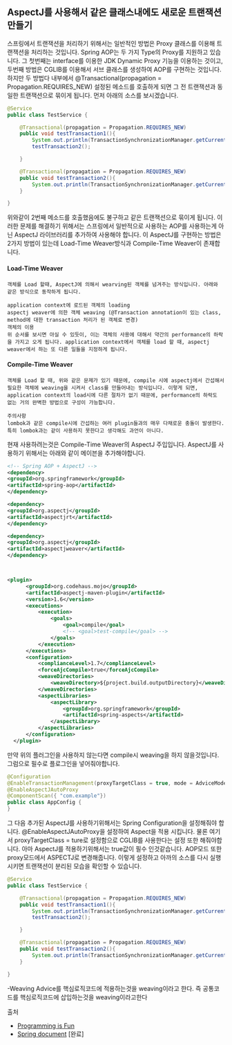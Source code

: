 ## AspectJ를 사용해서 같은 클래스내에도 새로운 트랜잭션 만들기
스프링에서 트랜잭션을 처리하기 위해서는 일반적인 방법은 Proxy 클래스를 이용해 트랜잭션을 처리하는 것입니다. Spring AOP는 두 가지 Type의 Proxy를 지원하고 있습니다. 그 첫번째는 interface를 이용한 JDK Dynamic Proxy 기능을 이용하는 것이고, 두번째 방법은 CGLIB를 이용해서 서브 클래스를 생성하여 AOP를 구현하는 것입니다. 하지만 두 방법다 내부에서 @Transactional(propagation = Propagation.REQUIRES_NEW) 설정된 메소드를 호출하게 되면 그 전 트랜잭션과 동일한 트랜잭션으로 묶이게 됩니다. 먼저 아래의 소스를 보시겠습니다.

```java
@Service
public class TestService {

	@Transactional(propagation = Propagation.REQUIRES_NEW)
	public void testTransaction1(){
		System.out.println(TransactionSynchronizationManager.getCurrentTransactionName()); //com.example.demo.TestService.testTransaction1
		testTransaction2();

	}

	@Transactional(propagation = Propagation.REQUIRES_NEW)
	public void testTransaction2(){
		System.out.println(TransactionSynchronizationManager.getCurrentTransactionName()); //com.example.demo.TestService.testTransaction1
	}

}
```

위와같이 2번째 메소드를 호출했음에도 불구하고 같은 트랜잭션으로 묶이게 됩니다. 이러한 문제를 해결하기 위해서는 스프링에서 일반적으로 사용하는 AOP를 사용하는게 아닌 AspectJ 라이브러리를 추가하여 사용해야 합니다. 이 AspectJ를 구현하는  방법은 2가지 방법이 있는데 Load-Time Weaver방식과 Compile-Time Weaver이 존재합니다.

#### Load-Time Weaver

```
객체를 Load 할때, AspectJ에 의해서 wearving된 객체를 넘겨주는 방식입니다. 아래와 같은 방식으로 동작하게 됩니다.

application context에 로드된 객체의 loading
aspectj weaver에 의한 객체 weaving (@Transaction annotation이 있는 class, method에 대한 transaction 처리가 된 객체로 변경)
객체의 이용
위 순서를 보시면 아실 수 있듯이, 이는 객체의 사용에 대해서 약간의 performance의 하락을 가지고 오게 됩니다. application context에서 객체를 load 할 때, aspectj weaver에서 하는 또 다른 일들을 지정하게 됩니다.
```

#### Compile-Time Weaver

```
객체를 Load 할 때, 위와 같은 문제가 있기 때문에, compile 시에 aspectj에서 간섭해서 필요한 객체에 weaving을 시켜서 class를 만들어내는 방식입니다. 이렇게 되면, application context의 load시에 다른 절차가 없기 때문에, performance의 하락도 없는 거의 완벽한 방법으로 구성이 가능합니다.

주의사항
lombok과 같은 compile시에 간섭하는 여러 plugin들과의 매우 다채로운 충돌이 발생한다. 특히 lombok과는 같이 사용하지 못한다고 생각해도 과언이 아니다.
```

현재 사용하려는것은 Compile-Time Weaver의 AspectJ 주입입니다. AspectJ를 사용하기 위해서는 아래와 같이 메이븐을 추가해야합니다.

```xml
<!-- Spring AOP + AspectJ -->
<dependency>
<groupId>org.springframework</groupId>
<artifactId>spring-aop</artifactId>
</dependency>

<dependency>
<groupId>org.aspectj</groupId>
<artifactId>aspectjrt</artifactId>
</dependency>

<dependency>
<groupId>org.aspectj</groupId>
<artifactId>aspectjweaver</artifactId>
</dependency>



<plugin>
      <groupId>org.codehaus.mojo</groupId>
      <artifactId>aspectj-maven-plugin</artifactId>
      <version>1.6</version>
      <executions>
          <execution>
              <goals>
                  <goal>compile</goal>
                  <!-- <goal>test-compile</goal> -->
              </goals>
          </execution>
      </executions>
      <configuration>
          <complianceLevel>1.7</complianceLevel>
          <forceAjcCompile>true</forceAjcCompile>
          <weaveDirectories>
              <weaveDirectory>${project.build.outputDirectory}</weaveDirectory>
          </weaveDirectories>
          <aspectLibraries>
              <aspectLibrary>
                  <groupId>org.springframework</groupId>
                  <artifactId>spring-aspects</artifactId>
              </aspectLibrary>
          </aspectLibraries>
      </configuration>
  </plugin>
```
만약 위의 플러그인을 사용하지 않는다면 compile시 weaving을 하지 않을것입니다. 그럼으로 필수로 플로그인을 넣어줘야합니다.

```java
@Configuration
@EnableTransactionManagement(proxyTargetClass = true, mode = AdviceMode.ASPECTJ)
@EnableAspectJAutoProxy
@ComponentScan({ "com.example"})
public class AppConfig {
}

```
그 다음 추가된 AspectJ를 사용하기위해서는 Spring Configuration을 설정해줘야 합니다. @EnableAspectJAutoProxy을 설정하여 Aspect을 적용 시킵니다. 물론 여기서 proxyTargetClass = ture로 설정함으로 CGLIB를 사용한다는 설정 또한 해줘야합니다. 아마 AspectJ를 적용하기위해서는 true값이 필수 인것같습니다. AOP모드 또한 proxy모드에서 ASPECTJ로 변경해줍니다. 이렇게 설정하고 아까의 소스를 다시 실행시키면 트랜잭션이 분리된 모습을 확인할 수 있습니다.


```java
@Service
public class TestService {

	@Transactional(propagation = Propagation.REQUIRES_NEW)
	public void testTransaction1(){
		System.out.println(TransactionSynchronizationManager.getCurrentTransactionName()); //com.example.demo.TestService.testTransaction1
		testTransaction2();

	}

	@Transactional(propagation = Propagation.REQUIRES_NEW)
	public void testTransaction2(){
		System.out.println(TransactionSynchronizationManager.getCurrentTransactionName()); //com.example.demo.TestService.testTransaction2
	}

}
```

-Weaving
Advice를 핵심로직코드에 적용하는것을 weaving이라고 한다. 즉 공통코드를 핵심로직코드에 삽입하는것을 weaving이라고한다

출처
* [Programming is Fun](http://netframework.tistory.com/entry/LTW-CTW를-이용한-Transactional의-사용)
* [Spring document](https://docs.spring.io/spring/docs/4.2.x/spring-framework-reference/html/transaction.html)
[완료]
